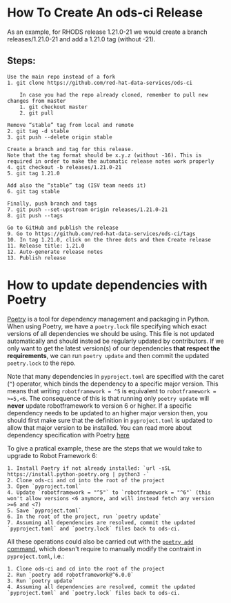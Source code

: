 # How To Create An ods-ci Release

As an example, for RHODS release 1.21.0-21 we would create a branch releases/1.21.0-21 and add a 1.21.0 tag (without -21).

## Steps:
    Use the main repo instead of a fork
    1. git clone https://github.com/red-hat-data-services/ods-ci

        In case you had the repo already cloned, remember to pull new changes from master
        1. git checkout master
        2. git pull

    Remove “stable” tag from local and remote
    2. git tag -d stable
    3. git push --delete origin stable 

    Create a branch and tag for this release.
    Note that the tag format should be x.y.z (without -16). This is required in order to make the automatic release notes work properly
    4. git checkout -b releases/1.21.0-21
    5. git tag 1.21.0

    Add also the “stable” tag (ISV team needs it) 
    6. git tag stable

    Finally, push branch and tags
    7. git push --set-upstream origin releases/1.21.0-21
    8. git push --tags

    Go to GitHub and publish the release
    9. Go to https://github.com/red-hat-data-services/ods-ci/tags
    10. In tag 1.21.0, click on the three dots and then Create release
    11. Release title: 1.21.0
    12. Auto-generate release notes
    13. Publish release


# How to update dependencies with Poetry

[Poetry](https://python-poetry.org) is a tool for dependency management and packaging in Python. When using Poetry, we have a `poetry.lock` file specifying which exact versions of all dependencies we should be using. This file is not updated automatically and should instead be regularly updated by contributors.
If we only want to get the latest version(s) of our dependencies **that respect the requirements**, we can run `poetry update` and then commit the updated `poetry.lock` to the repo.


Note that many dependencies in `pyproject.toml` are specified with the caret (`^`) operator, which binds the dependency to a specific major version. This means that writing `robotframework = ^5` is equivalent to `robotframework = >=5,<6`. The consequence of this is that running only `poetry update` will **never** update robotframework to version 6 or higher.
If a specific dependency needs to be updated to an higher major version then, you should first make sure that the definition in `pyproject.toml` is updated to allow that major version to be installed. You can read more about dependency specification with Poetry [here](https://python-poetry.org/docs/dependency-specification/)


To give a pratical example, these are the steps that we would take to upgrade to Robot Framework 6:

    1. Install Poetry if not already installed: `url -sSL https://install.python-poetry.org | python3 -`
    2. Clone ods-ci and cd into the root of the project
    3. Open `pyproject.toml`
    4. Update `robotframework = "^5"` to `robotframework = "^6"` (this won't allow versions <6 anymore, and will instead fetch any version >=6 and <7)
    5. Save `pyproject.toml`
    6. In the root of the project, run `poetry update`
    7. Assuming all dependencies are resolved, commit the updated `pyproject.toml` and `poetry.lock` files back to ods-ci.

All these operations could also be carried out with the [`poetry add` command](https://python-poetry.org/docs/cli/#add), which doesn't require to manually modify the contraint in `pyproject.toml`, i.e.:

    1. Clone ods-ci and cd into the root of the project
    2. Run `poetry add robotframework@^6.0.0`
    3. Run `poetry update`
    4. Assuming all dependencies are resolved, commit the updated `pyproject.toml` and `poetry.lock` files back to ods-ci.
